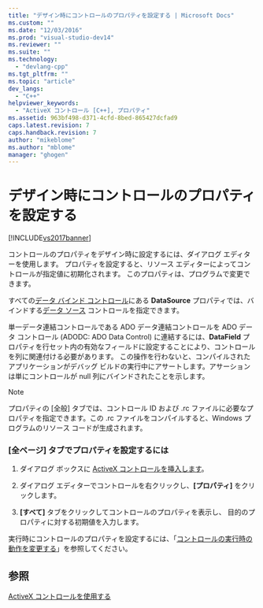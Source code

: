 ```yaml
---
title: "デザイン時にコントロールのプロパティを設定する | Microsoft Docs"
ms.custom: ""
ms.date: "12/03/2016"
ms.prod: "visual-studio-dev14"
ms.reviewer: ""
ms.suite: ""
ms.technology: 
  - "devlang-cpp"
ms.tgt_pltfrm: ""
ms.topic: "article"
dev_langs: 
  - "C++"
helpviewer_keywords: 
  - "ActiveX コントロール [C++], プロパティ"
ms.assetid: 963bf498-d371-4cfd-8bed-865427dcfad9
caps.latest.revision: 7
caps.handback.revision: 7
author: "mikeblome"
ms.author: "mblome"
manager: "ghogen"
---
```

# デザイン時にコントロールのプロパティを設定する
[!INCLUDE[vs2017banner](../../assembler/inline/includes/vs2017banner.md)]

コントロールのプロパティをデザイン時に設定するには、ダイアログ エディターを使用します。  プロパティを設定すると、リソース エディターによってコントロールが指定値に初期化されます。  このプロパティは、プログラムで変更できます。  
  
 すべての[データ バインド コントロール](../../data/ado-rdo/databinding-with-activex-controls-in-visual-cpp.md)にある **DataSource** プロパティでは、バインドする[データ ソース](../../data/ado-rdo/databinding-with-activex-controls-in-visual-cpp.md) コントロールを指定できます。  
  
 単一データ連結コントロールである ADO データ連結コントロールを ADO データ コントロール \(ADODC: ADO Data Control\) に連結するには、**DataField** プロパティを行セット内の有効なフィールドに設定することにより、コントロールを列に関連付ける必要があります。  この操作を行わないと、コンパイルされたアプリケーションがデバッグ ビルドの実行中にアサートします。アサーションは単にコントロールが null 列にバインドされたことを示します。  
  
> [!NOTE]
>  プロパティの \[全般\] タブでは、コントロール ID および .rc ファイルに必要なプロパティを指定できます。この .rc ファイルをコンパイルすると、Windows プログラムのリソース コードが生成されます。  
  
### \[全ページ\] タブでプロパティを設定するには  
  
1.  ダイアログ ボックスに [ActiveX コントロールを挿入します](../../data/ado-rdo/inserting-the-control-into-a-visual-cpp-application.md)。  
  
2.  ダイアログ エディターでコントロールを右クリックし、**\[プロパティ\]** をクリックします。  
  
3.  **\[すべて\]** タブをクリックしてコントロールのプロパティを表示し、  目的のプロパティに対する初期値を入力します。  
  
 実行時にコントロールのプロパティを設定するには、「[コントロールの実行時の動作を変更する](../../data/ado-rdo/modifying-a-control-s-run-time-behavior.md)」を参照してください。  
  
## 参照  
 [ActiveX コントロールを使用する](../Topic/Using%20ActiveX%20Controls.md)